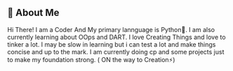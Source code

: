 
## 🚀 About Me
Hi There!
I am a Coder And My primary lannguage is Python🐍.
I am also currently learning about OOps and DART.
I love Creating Things and love to tinker a lot.
I may be slow in learning but i can test a lot and make things concise and up to the mark.
I am currently doing cp and some projects just to make my foundation strong.
( ON the way to Creation⚡)

  
